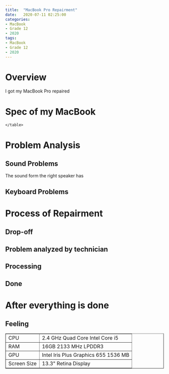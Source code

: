 ```yaml
---
title:  "MacBook Pro Repairment"
date:   2020-07-11 02:25:00
categories:
- MacBook
- Grade 12
- 2020
tags:
- MacBook
- Grade 12
- 2020
---
```

# Overview
I got my MacBook Pro repaired

# Spec of my MacBook
<table border="1">
	<tr><!-- 첫번째 줄 시작 -->
	    <td>CPU</td>
	    <td>2.4 GHz Quad Core Intel Core i5</td>
	</tr><!-- 첫번째 줄 끝 -->
  <tr><!-- 두번째 줄 시작 -->
	    <td>RAM</td>
	    <td>16GB 2133 MHz LPDDR3</td>
	</tr><!-- 두번째 줄 끝 -->
  <tr><!-- 두번째 줄 시작 -->
	    <td>GPU</td>
	    <td>Intel Iris Plus Graphics 655 1536 MB</td>
	</tr><!-- 두번째 줄 끝 -->
  <tr><!-- 두번째 줄 시작 -->
	    <td>Screen Size</td>
	    <td>13.3" Retina Display</td>
	</tr><!-- 두번째 줄 끝 -->

    </table>
# Problem Analysis
## Sound Problems
The sound form the right speaker has
## Keyboard Problems
# Process of Repairment
## Drop-off
## Problem analyzed by technician
## Processing
## Done
# After everything is done
## Feeling

